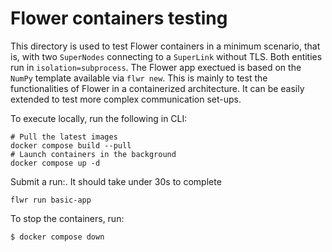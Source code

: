 # Flower containers testing

This directory is used to test Flower containers in a minimum scenario, that is, with two `SuperNodes` connecting to a `SuperLink` without TLS. Both entities run in `isolation=subprocess`. The Flower app exectued is based on the `NumPy` template available via `flwr new`. This is mainly to test the functionalities of Flower in a containerized architecture. It can be easily extended to test more complex communication set-ups.

To execute locally, run the following in CLI:

```shell
# Pull the latest images
docker compose build --pull 
# Launch containers in the background
docker compose up -d
```

Submit a run:. It should take under 30s to complete

```shell
flwr run basic-app
```

To stop the containers, run:

```shell
$ docker compose down
```
